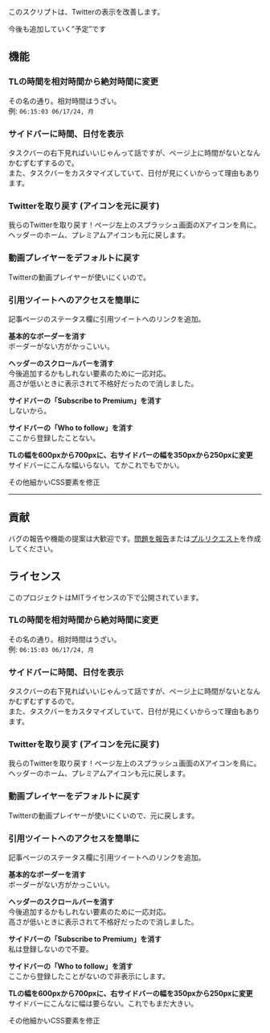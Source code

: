 このスクリプトは、Twitterの表示を改善します。

今後も追加していく”予定”です

## 機能

### TLの時間を相対時間から絶対時間に変更

その名の通り。相対時間はうざい。  
例: `06:15:03 06/17/24, 月`

### サイドバーに時間、日付を表示

タスクバーの右下見ればいいじゃんって話ですが、ページ上に時間がないとなんかむずむずするので。  
また、タスクバーをカスタマイズしていて、日付が見にくいからって理由もあります。

### Twitterを取り戻す (アイコンを元に戻す)

我らのTwitterを取り戻す！ページ左上のスプラッシュ画面のXアイコンを鳥に。  
ヘッダーのホーム、プレミアムアイコンも元に戻します。

### 動画プレイヤーをデフォルトに戻す

Twitterの動画プレイヤーが使いにくいので。

### 引用ツイートへのアクセスを簡単に

記事ページのステータス欄に引用ツイートへのリンクを追加。

**基本的なボーダーを消す**  
ボーダーがない方がかっこいい。

**ヘッダーのスクロールバーを消す**  
今後追加するかもしれない要素のために一応対応。  
高さが低いときに表示されて不格好だったので消しました。

**サイドバーの「Subscribe to Premium」を消す**  
しないから。

**サイドバーの「Who to follow」を消す**  
ここから登録したことない。

**TLの幅を600pxから700pxに、右サイドバーの幅を350pxから250pxに変更**  
サイドバーにこんな幅いらない。てかこれでもでかい。

その他細かいCSS要素を修正

---

## 貢献

バグの報告や機能の提案は大歓迎です。[問題を報告](https://github.com/yossy17/twitter-kaizen/issues)または[プルリクエスト](https://github.com/yossy17/twitter-kaizen/pulls)を作成してください。

## ライセンス

このプロジェクトはMITライセンスの下で公開されています。

### TLの時間を相対時間から絶対時間に変更

その名の通り。相対時間はうざい。  
例: `06:15:03 06/17/24, 月`

### サイドバーに時間、日付を表示

タスクバーの右下見ればいいじゃんって話ですが、ページ上に時間がないとなんかむずむずするので。  
また、タスクバーをカスタマイズしていて、日付が見にくいからって理由もあります。

### Twitterを取り戻す (アイコンを元に戻す)

我らのTwitterを取り戻す！ページ左上のスプラッシュ画面のXアイコンを鳥に。  
ヘッダーのホーム、プレミアムアイコンも元に戻します。

### 動画プレイヤーをデフォルトに戻す

Twitterの動画プレイヤーが使いにくいので、元に戻します。

### 引用ツイートへのアクセスを簡単に

記事ページのステータス欄に引用ツイートへのリンクを追加。

**基本的なボーダーを消す**  
ボーダーがない方がかっこいい。

**ヘッダーのスクロールバーを消す**  
今後追加するかもしれない要素のために一応対応。  
高さが低いときに表示されて不格好だったので消しました。

**サイドバーの「Subscribe to Premium」を消す**  
私は登録しないので不要。

**サイドバーの「Who to follow」を消す**  
ここから登録したことがないので非表示にします。

**TLの幅を600pxから700pxに、右サイドバーの幅を350pxから250pxに変更**  
サイドバーにこんなに幅は要らない。これでもまだ大きい。

その他細かいCSS要素を修正
